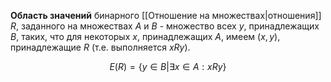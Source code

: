 **Область значений** бинарного [[Отношение на множествах|отношения]] $R$, заданного на множествах $A$ и $B$ - множество всех $y$, принадлежащих $B$, таких, что для некоторых $x$, принадлежащих $A$, имеем $(x, y)$, принадлежащие $R$ (т.е. выполняется $xRy$).

$$E(R) = \{y \in B| \exists x \in A: xRy\}$$